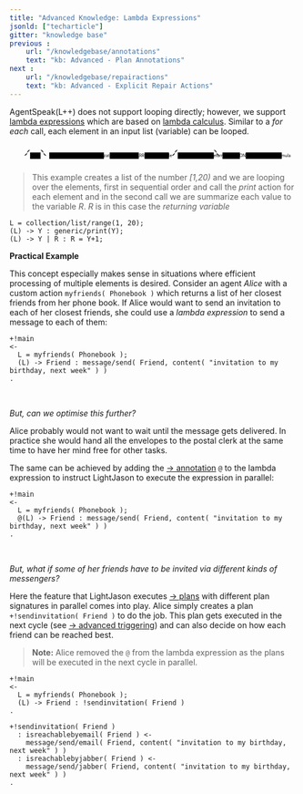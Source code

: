 ```yaml
---
title: "Advanced Knowledge: Lambda Expressions"
jsonld: ["techarticle"]
gitter: "knowledge base"
previous :
    url: "/knowledgebase/annotations"
    text: "kb: Advanced - Plan Annotations"
next :
    url: "/knowledgebase/repairactions"
    text: "kb: Advanced - Explicit Repair Actions"
---
```


AgentSpeak(L++) does not support looping directly; however, we support [lambda expressions](http://lightjason.github.io/AgentSpeak/rrd-output/html/org/lightjason/agentspeak/grammar/Agent.g4/index.htm#945f3fc449518a73b9f5f32868db466c) which are based on [lambda calculus](https://en.wikipedia.org/wiki/Lambda_calculus). Similar to a _for each_ call, each element in an input list (variable) can be looped.

<!--more-->

<svg class="railroad-diagram" viewBox="0 0 986 71" id="svg_945f3fc449518a73b9f5f32868db466c"><path d="M20 30v20m10-20v20M20 40h20.5m-.5 0h10m0 0a10 10 0 0 0 10-10 10 10 0 0 1 10-10m0 0h36m0 0a10 10 0 0 1 10 10 10 10 0 0 0 10 10m-76 0h20" transform="translate(.5 .5)"/><g class="non-terminal" transform="translate(.5 .5)"><path d="M70 29h36v22H70z"/><a xmlns:xlink="http://www.w3.org/1999/xlink" xlink:href="https://lightjason.github.io/AgentSpeak/rrd-output/html/org/lightjason/agentspeak/grammar/Agent.g4/index.htm#fa868488740aa25870ced6b9169951fb"><text x="88" y="44">AT</text></a></g><path d="M106 40h20m0 0h10" transform="translate(.5 .5)"/><g class="non-terminal" transform="translate(.5 .5)"><path d="M136 29h188v22H136z"/><a xmlns:xlink="http://www.w3.org/1999/xlink" xlink:href="https://lightjason.github.io/AgentSpeak/rrd-output/html/org/lightjason/agentspeak/grammar/Agent.g4/index.htm#9710aecf13a42eb931a1697d06df0ac2"><text x="230" y="44">lambda_initialization</text></a></g><path d="M324 40h10m0 0h10" transform="translate(.5 .5)"/><g class="non-terminal" transform="translate(.5 .5)"><path d="M344 29h100v22H344z"/><a xmlns:xlink="http://www.w3.org/1999/xlink" xlink:href="https://lightjason.github.io/AgentSpeak/rrd-output/html/org/lightjason/agentspeak/grammar/Agent.g4/index.htm#45bbccf026893bca7220853a204cae6c"><text x="394" y="44">RIGHTARROW</text></a></g><path d="M444 40h10m0 0h10" transform="translate(.5 .5)"/><g class="non-terminal" transform="translate(.5 .5)"><path d="M464 29h84v22h-84z"/><a xmlns:xlink="http://www.w3.org/1999/xlink" xlink:href="https://lightjason.github.io/AgentSpeak/rrd-output/html/org/lightjason/agentspeak/grammar/Agent.g4/index.htm#e04aa5104d082e4a51d241391941ba26"><text x="506" y="44">variable</text></a></g><path d="M548 40h10m0 0a10 10 0 0 0 10-10 10 10 0 0 1 10-10m0 0h124m0 0a10 10 0 0 1 10 10 10 10 0 0 0 10 10m-164 0h20" transform="translate(.5 .5)"/><g class="non-terminal" transform="translate(.5 .5)"><path d="M578 29h124v22H578z"/><a xmlns:xlink="http://www.w3.org/1999/xlink" xlink:href="https://lightjason.github.io/AgentSpeak/rrd-output/html/org/lightjason/agentspeak/grammar/Agent.g4/index.htm#25bfb7f27c4e1566b19121b950615f68"><text x="640" y="44">lambda_return</text></a></g><path d="M702 40h20m0 0h10" transform="translate(.5 .5)"/><g class="non-terminal" transform="translate(.5 .5)"><path d="M732 29h60v22h-60z"/><a xmlns:xlink="http://www.w3.org/1999/xlink" xlink:href="https://lightjason.github.io/AgentSpeak/rrd-output/html/org/lightjason/agentspeak/grammar/Agent.g4/index.htm#f65f22e75defc168edfc6444e6aaf4f8"><text x="762" y="44">COLON</text></a></g><path d="M792 40h10m0 0h10" transform="translate(.5 .5)"/><g class="non-terminal" transform="translate(.5 .5)"><path d="M812 29h124v22H812z"/><a xmlns:xlink="http://www.w3.org/1999/xlink" xlink:href="https://lightjason.github.io/AgentSpeak/rrd-output/html/org/lightjason/agentspeak/grammar/Agent.g4/index.htm#cc6330cd22cd33c989908a17bda8b49f"><text x="874" y="44">block_formula</text></a></g><path d="M936 40h10m0 0h20m-10-10v20m10-20v20" transform="translate(.5 .5)"/></svg>

> This example creates a list of the number _[1,20)_ and we are looping over the elements, first in sequential order and call the _print_ action for each element and in the second call we are summarize each value to the variable _R_. _R_ is in this case the _returning variable_
<!-- htmlmin:ignore -->
<pre data-language="AgentSpeak(L++)"><code class="language-agentspeak">L = collection/list/range(1, 20);
(L) -> Y : generic/print(Y);
(L) -> Y | R : R = Y+1;
</code></pre>
<!-- htmlmin:ignore -->

**Practical Example**

This concept especially makes sense in situations where efficient processing of multiple elements is desired.
Consider an agent _Alice_ with a custom action `myfriends( Phonebook )` which returns a list of her closest friends from her phone book. If Alice would want to send an invitation to each of her closest friends, she could use a _lambda expression_ to send a message to each of them:
<!-- htmlmin:ignore -->
<pre data-language="AgentSpeak(L++)"><code class="language-agentspeak">+!main
<-
  L = myfriends( Phonebook );
  (L) -> Friend : message/send( Friend, content( "invitation to my birthday, next week" ) )
.
</code></pre>
<!-- htmlmin:ignore -->

<br>

_But, can we optimise this further?_

Alice probably would not want to wait until the message gets delivered. In practice she would hand all the envelopes to the postal clerk at the same time to have her mind free for other tasks.

The same can be achieved by adding the [&#8594; annotation](../annotations) `@` to the lambda expression to instruct LightJason to execute the expression in parallel:
<!-- htmlmin:ignore -->
<pre data-language="AgentSpeak(L++)"><code class="language-agentspeak">+!main
<-
  L = myfriends( Phonebook );
  @(L) -> Friend : message/send( Friend, content( "invitation to my birthday, next week" ) )
.
</code></pre>
<!-- htmlmin:ignore -->

<br>

_But, what if some of her friends have to be invited via different kinds of messengers?_

Here the feature that LightJason executes [&#8594; plans](../plansandrules) with different plan signatures in parallel comes into play.
Alice simply creates a plan `+!sendinvitation( Friend )` to do the job. This plan gets executed in the next cycle (see [&#8594; advanced triggering](../triggering)) and can also decide on how each friend can be reached best.

> **Note:** Alice removed the `@` from the lambda expression as the plans will be executed in the next cycle in parallel.

<!-- htmlmin:ignore -->
<pre data-language="AgentSpeak(L++)"><code class="language-agentspeak">+!main
<-
  L = myfriends( Phonebook );
  (L) -> Friend : !sendinvitation( Friend )
.
</code><code class="language-agentspeak">
+!sendinvitation( Friend )
  : isreachablebyemail( Friend ) <-
    message/send/email( Friend, content( "invitation to my birthday, next week" ) )
  : isreachablebyjabber( Friend ) <-
  	message/send/jabber( Friend, content( "invitation to my birthday, next week" ) )
.
</code></pre>
<!-- htmlmin:ignore -->

